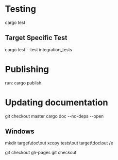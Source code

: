 # Testing

cargo test

## Target Specific Test

cargo test --test integration_tests


# Publishing

run: cargo publish


# Updating documentation

git checkout master
cargo doc --no-deps --open

## Windows
mkdir target\doc\out
xcopy tests\out target\doc\out /e

git checkout gh-pages
git checkout